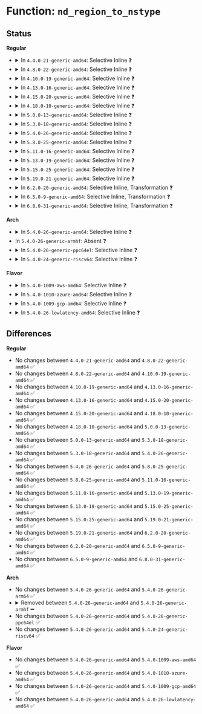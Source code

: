 # Function: <code>nd_region_to_nstype</code>

## Status
<b>Regular</b>
<ul>
<li>
<details>
<summary>In <code>4.4.0-21-generic-amd64</code>: Selective Inline ❓</summary>

```c
int nd_region_to_nstype(struct nd_region * nd_region)
```

```json
{
  "name": "nd_region_to_nstype",
  "collision_type": "Unique Global",
  "inline_type": "Selective",
  "funcs": [
    {
      "addr": 18446744071584719952,
      "name": "nd_region_to_nstype",
      "external": true,
      "loc": "drivers/nvdimm/region_devs.c:113",
      "file": "drivers/nvdimm/region_devs.c",
      "inline": "not declared, inlined",
      "caller_inline": [],
      "caller_func": [
        "drivers/nvdimm/region_devs.c:nstype_show",
        "drivers/nvdimm/region_devs.c:region_visible",
        "drivers/nvdimm/namespace_devs.c:nstype_show",
        "drivers/nvdimm/namespace_devs.c:nd_region_register_namespaces"
      ]
    }
  ],
  "symbols": [
    {
      "addr": 18446744071584719952,
      "name": "nd_region_to_nstype",
      "section": ".text",
      "bind": "STB_GLOBAL",
      "size": 128
    }
  ]
}
```
</details>
</li>
<li>
<details>
<summary>In <code>4.8.0-22-generic-amd64</code>: Selective Inline ❓</summary>

```c
int nd_region_to_nstype(struct nd_region * nd_region)
```

```json
{
  "name": "nd_region_to_nstype",
  "collision_type": "Unique Global",
  "inline_type": "Selective",
  "funcs": [
    {
      "addr": 18446744071585070720,
      "name": "nd_region_to_nstype",
      "external": true,
      "loc": "drivers/nvdimm/region_devs.c:201",
      "file": "drivers/nvdimm/region_devs.c",
      "inline": "not declared, inlined",
      "caller_inline": [],
      "caller_func": [
        "drivers/nvdimm/region_devs.c:region_visible",
        "drivers/nvdimm/region_devs.c:nstype_show",
        "drivers/nvdimm/namespace_devs.c:nd_region_register_namespaces",
        "drivers/nvdimm/namespace_devs.c:nstype_show"
      ]
    }
  ],
  "symbols": [
    {
      "addr": 18446744071585070720,
      "name": "nd_region_to_nstype",
      "section": ".text",
      "bind": "STB_GLOBAL",
      "size": 130
    }
  ]
}
```
</details>
</li>
<li>
<details>
<summary>In <code>4.10.0-19-generic-amd64</code>: Selective Inline ❓</summary>

```c
int nd_region_to_nstype(struct nd_region * nd_region)
```

```json
{
  "name": "nd_region_to_nstype",
  "collision_type": "Unique Global",
  "inline_type": "Selective",
  "funcs": [
    {
      "addr": 18446744071585255520,
      "name": "nd_region_to_nstype",
      "external": true,
      "loc": "drivers/nvdimm/region_devs.c:216",
      "file": "drivers/nvdimm/region_devs.c",
      "inline": "not declared, inlined",
      "caller_inline": [],
      "caller_func": [
        "drivers/nvdimm/region_devs.c:region_visible",
        "drivers/nvdimm/region_devs.c:nstype_show",
        "drivers/nvdimm/namespace_devs.c:nd_region_register_namespaces",
        "drivers/nvdimm/namespace_devs.c:nd_region_create_ns_seed",
        "drivers/nvdimm/namespace_devs.c:nstype_show"
      ]
    }
  ],
  "symbols": [
    {
      "addr": 18446744071585255520,
      "name": "nd_region_to_nstype",
      "section": ".text",
      "bind": "STB_GLOBAL",
      "size": 134
    }
  ]
}
```
</details>
</li>
<li>
<details>
<summary>In <code>4.13.0-16-generic-amd64</code>: Selective Inline ❓</summary>

```c
int nd_region_to_nstype(struct nd_region * nd_region)
```

```json
{
  "name": "nd_region_to_nstype",
  "collision_type": "Unique Global",
  "inline_type": "Selective",
  "funcs": [
    {
      "addr": 18446744071585338320,
      "name": "nd_region_to_nstype",
      "external": true,
      "loc": "drivers/nvdimm/region_devs.c:220",
      "file": "drivers/nvdimm/region_devs.c",
      "inline": "not declared, inlined",
      "caller_inline": [],
      "caller_func": [
        "drivers/nvdimm/region_devs.c:region_visible",
        "drivers/nvdimm/region_devs.c:nstype_show",
        "drivers/nvdimm/namespace_devs.c:nd_region_register_namespaces",
        "drivers/nvdimm/namespace_devs.c:nd_region_create_ns_seed",
        "drivers/nvdimm/namespace_devs.c:nstype_show"
      ]
    }
  ],
  "symbols": [
    {
      "addr": 18446744071585338320,
      "name": "nd_region_to_nstype",
      "section": ".text",
      "bind": "STB_GLOBAL",
      "size": 138
    }
  ]
}
```
</details>
</li>
<li>
<details>
<summary>In <code>4.15.0-20-generic-amd64</code>: Selective Inline ❓</summary>

```c
int nd_region_to_nstype(struct nd_region * nd_region)
```

```json
{
  "name": "nd_region_to_nstype",
  "collision_type": "Unique Global",
  "inline_type": "Selective",
  "funcs": [
    {
      "addr": 18446744071585766576,
      "name": "nd_region_to_nstype",
      "external": true,
      "loc": "drivers/nvdimm/region_devs.c:220",
      "file": "drivers/nvdimm/region_devs.c",
      "inline": "not declared, inlined",
      "caller_inline": [],
      "caller_func": [
        "drivers/nvdimm/region_devs.c:region_visible",
        "drivers/nvdimm/region_devs.c:nstype_show",
        "drivers/nvdimm/namespace_devs.c:nd_region_register_namespaces",
        "drivers/nvdimm/namespace_devs.c:nd_region_create_ns_seed",
        "drivers/nvdimm/namespace_devs.c:nstype_show"
      ]
    }
  ],
  "symbols": [
    {
      "addr": 18446744071585766576,
      "name": "nd_region_to_nstype",
      "section": ".text",
      "bind": "STB_GLOBAL",
      "size": 138
    }
  ]
}
```
</details>
</li>
<li>
<details>
<summary>In <code>4.18.0-10-generic-amd64</code>: Selective Inline ❓</summary>

```c
int nd_region_to_nstype(struct nd_region * nd_region)
```

```json
{
  "name": "nd_region_to_nstype",
  "collision_type": "Unique Global",
  "inline_type": "Selective",
  "funcs": [
    {
      "addr": 18446744071586013040,
      "name": "nd_region_to_nstype",
      "external": true,
      "loc": "drivers/nvdimm/region_devs.c:228",
      "file": "drivers/nvdimm/region_devs.c",
      "inline": "not declared, inlined",
      "caller_inline": [],
      "caller_func": [
        "drivers/nvdimm/region_devs.c:region_visible",
        "drivers/nvdimm/region_devs.c:nstype_show",
        "drivers/nvdimm/namespace_devs.c:nd_region_register_namespaces",
        "drivers/nvdimm/namespace_devs.c:nd_region_create_ns_seed",
        "drivers/nvdimm/namespace_devs.c:nstype_show"
      ]
    }
  ],
  "symbols": [
    {
      "addr": 18446744071586013040,
      "name": "nd_region_to_nstype",
      "section": ".text",
      "bind": "STB_GLOBAL",
      "size": 119
    }
  ]
}
```
</details>
</li>
<li>
<details>
<summary>In <code>5.0.0-13-generic-amd64</code>: Selective Inline ❓</summary>

```c
int nd_region_to_nstype(struct nd_region * nd_region)
```

```json
{
  "name": "nd_region_to_nstype",
  "collision_type": "Unique Global",
  "inline_type": "Selective",
  "funcs": [
    {
      "addr": 18446744071586151568,
      "name": "nd_region_to_nstype",
      "external": true,
      "loc": "drivers/nvdimm/region_devs.c:233",
      "file": "drivers/nvdimm/region_devs.c",
      "inline": "not declared, inlined",
      "caller_inline": [],
      "caller_func": [
        "drivers/nvdimm/region_devs.c:region_visible",
        "drivers/nvdimm/region_devs.c:nstype_show",
        "drivers/nvdimm/namespace_devs.c:nd_region_register_namespaces",
        "drivers/nvdimm/namespace_devs.c:nd_region_create_ns_seed",
        "drivers/nvdimm/namespace_devs.c:nstype_show"
      ]
    }
  ],
  "symbols": [
    {
      "addr": 18446744071586151568,
      "name": "nd_region_to_nstype",
      "section": ".text",
      "bind": "STB_GLOBAL",
      "size": 119
    }
  ]
}
```
</details>
</li>
<li>
<details>
<summary>In <code>5.3.0-18-generic-amd64</code>: Selective Inline ❓</summary>

```c
int nd_region_to_nstype(struct nd_region * nd_region)
```

```json
{
  "name": "nd_region_to_nstype",
  "collision_type": "Unique Global",
  "inline_type": "Selective",
  "funcs": [
    {
      "addr": 18446744071586386816,
      "name": "nd_region_to_nstype",
      "external": true,
      "loc": "drivers/nvdimm/region_devs.c:225",
      "file": "drivers/nvdimm/region_devs.c",
      "inline": "not declared, inlined",
      "caller_inline": [],
      "caller_func": [
        "drivers/nvdimm/region_devs.c:region_visible",
        "drivers/nvdimm/region_devs.c:nstype_show",
        "drivers/nvdimm/namespace_devs.c:nd_region_register_namespaces",
        "drivers/nvdimm/namespace_devs.c:nd_region_create_ns_seed",
        "drivers/nvdimm/namespace_devs.c:nstype_show"
      ]
    }
  ],
  "symbols": [
    {
      "addr": 18446744071586386816,
      "name": "nd_region_to_nstype",
      "section": ".text",
      "bind": "STB_GLOBAL",
      "size": 129
    }
  ]
}
```
</details>
</li>
<li>
<details>
<summary>In <code>5.4.0-26-generic-amd64</code>: Selective Inline ❓</summary>

```c
int nd_region_to_nstype(struct nd_region * nd_region)
```

```json
{
  "name": "nd_region_to_nstype",
  "collision_type": "Unique Global",
  "inline_type": "Selective",
  "funcs": [
    {
      "addr": 18446744071586534576,
      "name": "nd_region_to_nstype",
      "external": true,
      "loc": "drivers/nvdimm/region_devs.c:225",
      "file": "drivers/nvdimm/region_devs.c",
      "inline": "not declared, inlined",
      "caller_inline": [],
      "caller_func": [
        "drivers/nvdimm/region_devs.c:region_visible",
        "drivers/nvdimm/region_devs.c:nstype_show",
        "drivers/nvdimm/namespace_devs.c:nd_region_register_namespaces",
        "drivers/nvdimm/namespace_devs.c:nd_region_create_ns_seed",
        "drivers/nvdimm/namespace_devs.c:nstype_show"
      ]
    }
  ],
  "symbols": [
    {
      "addr": 18446744071586534576,
      "name": "nd_region_to_nstype",
      "section": ".text",
      "bind": "STB_GLOBAL",
      "size": 129
    }
  ]
}
```
</details>
</li>
<li>
<details>
<summary>In <code>5.8.0-25-generic-amd64</code>: Selective Inline ❓</summary>

```c
int nd_region_to_nstype(struct nd_region * nd_region)
```

```json
{
  "name": "nd_region_to_nstype",
  "collision_type": "Unique Global",
  "inline_type": "Selective",
  "funcs": [
    {
      "addr": 18446744071587312928,
      "name": "nd_region_to_nstype",
      "external": true,
      "loc": "drivers/nvdimm/region_devs.c:195",
      "file": "drivers/nvdimm/region_devs.c",
      "inline": "not declared, inlined",
      "caller_inline": [],
      "caller_func": [
        "drivers/nvdimm/region_devs.c:region_visible",
        "drivers/nvdimm/region_devs.c:nstype_show",
        "drivers/nvdimm/namespace_devs.c:nd_region_register_namespaces",
        "drivers/nvdimm/namespace_devs.c:nd_region_create_ns_seed",
        "drivers/nvdimm/namespace_devs.c:nstype_show"
      ]
    }
  ],
  "symbols": [
    {
      "addr": 18446744071587312928,
      "name": "nd_region_to_nstype",
      "section": ".text",
      "bind": "STB_GLOBAL",
      "size": 133
    }
  ]
}
```
</details>
</li>
<li>
<details>
<summary>In <code>5.11.0-16-generic-amd64</code>: Selective Inline ❓</summary>

```c
int nd_region_to_nstype(struct nd_region * nd_region)
```

```json
{
  "name": "nd_region_to_nstype",
  "collision_type": "Unique Global",
  "inline_type": "Selective",
  "funcs": [
    {
      "addr": 18446744071587374864,
      "name": "nd_region_to_nstype",
      "external": true,
      "loc": "drivers/nvdimm/region_devs.c:195",
      "file": "drivers/nvdimm/region_devs.c",
      "inline": "not declared, inlined",
      "caller_inline": [],
      "caller_func": [
        "drivers/nvdimm/region_devs.c:region_visible",
        "drivers/nvdimm/region_devs.c:nstype_show",
        "drivers/nvdimm/namespace_devs.c:nd_region_register_namespaces",
        "drivers/nvdimm/namespace_devs.c:nd_region_create_ns_seed",
        "drivers/nvdimm/namespace_devs.c:nstype_show"
      ]
    }
  ],
  "symbols": [
    {
      "addr": 18446744071587374864,
      "name": "nd_region_to_nstype",
      "section": ".text",
      "bind": "STB_GLOBAL",
      "size": 133
    }
  ]
}
```
</details>
</li>
<li>
<details>
<summary>In <code>5.13.0-19-generic-amd64</code>: Selective Inline ❓</summary>

```c
int nd_region_to_nstype(struct nd_region * nd_region)
```

```json
{
  "name": "nd_region_to_nstype",
  "collision_type": "Unique Global",
  "inline_type": "Selective",
  "funcs": [
    {
      "addr": 18446744071587257712,
      "name": "nd_region_to_nstype",
      "external": true,
      "loc": "drivers/nvdimm/region_devs.c:195",
      "file": "drivers/nvdimm/region_devs.c",
      "inline": "not declared, inlined",
      "caller_inline": [],
      "caller_func": [
        "drivers/nvdimm/region_devs.c:region_visible",
        "drivers/nvdimm/region_devs.c:nstype_show",
        "drivers/nvdimm/namespace_devs.c:nd_region_register_namespaces",
        "drivers/nvdimm/namespace_devs.c:nd_region_create_ns_seed",
        "drivers/nvdimm/namespace_devs.c:nstype_show"
      ]
    }
  ],
  "symbols": [
    {
      "addr": 18446744071587257712,
      "name": "nd_region_to_nstype",
      "section": ".text",
      "bind": "STB_GLOBAL",
      "size": 133
    }
  ]
}
```
</details>
</li>
<li>
<details>
<summary>In <code>5.15.0-25-generic-amd64</code>: Selective Inline ❓</summary>

```c
int nd_region_to_nstype(struct nd_region * nd_region)
```

```json
{
  "name": "nd_region_to_nstype",
  "collision_type": "Unique Global",
  "inline_type": "Selective",
  "funcs": [
    {
      "addr": 18446744071587827264,
      "name": "nd_region_to_nstype",
      "external": true,
      "loc": "drivers/nvdimm/region_devs.c:195",
      "file": "drivers/nvdimm/region_devs.c",
      "inline": "not declared, inlined",
      "caller_inline": [],
      "caller_func": [
        "drivers/nvdimm/region_devs.c:region_visible",
        "drivers/nvdimm/region_devs.c:nstype_show",
        "drivers/nvdimm/namespace_devs.c:nd_region_register_namespaces",
        "drivers/nvdimm/namespace_devs.c:nd_region_create_ns_seed",
        "drivers/nvdimm/namespace_devs.c:nstype_show"
      ]
    }
  ],
  "symbols": [
    {
      "addr": 18446744071587827264,
      "name": "nd_region_to_nstype",
      "section": ".text",
      "bind": "STB_GLOBAL",
      "size": 133
    }
  ]
}
```
</details>
</li>
<li>
<details>
<summary>In <code>5.19.0-21-generic-amd64</code>: Selective Inline ❓</summary>

```c
int nd_region_to_nstype(struct nd_region * nd_region)
```

```json
{
  "name": "nd_region_to_nstype",
  "collision_type": "Unique Global",
  "inline_type": "Selective",
  "funcs": [
    {
      "addr": 18446744071589176272,
      "name": "nd_region_to_nstype",
      "external": true,
      "loc": "drivers/nvdimm/region_devs.c:171",
      "file": "drivers/nvdimm/region_devs.c",
      "inline": "not declared, inlined",
      "caller_inline": [],
      "caller_func": [
        "drivers/nvdimm/region_devs.c:region_visible",
        "drivers/nvdimm/region_devs.c:nstype_show",
        "drivers/nvdimm/namespace_devs.c:nd_region_register_namespaces",
        "drivers/nvdimm/namespace_devs.c:nd_region_create_ns_seed",
        "drivers/nvdimm/namespace_devs.c:nstype_show"
      ]
    }
  ],
  "symbols": [
    {
      "addr": 18446744071589176272,
      "name": "nd_region_to_nstype",
      "section": ".text",
      "bind": "STB_GLOBAL",
      "size": 152
    }
  ]
}
```
</details>
</li>
<li>
<details>
<summary>In <code>6.2.0-20-generic-amd64</code>: Selective Inline, Transformation ❓</summary>

```c
int nd_region_to_nstype(struct nd_region * nd_region)
```

```json
{
  "name": "nd_region_to_nstype",
  "collision_type": "Unique Global",
  "inline_type": "Selective",
  "funcs": [
    {
      "addr": 18446744071590732320,
      "name": "nd_region_to_nstype",
      "external": true,
      "loc": "drivers/nvdimm/region_devs.c:218",
      "file": "drivers/nvdimm/region_devs.c",
      "inline": "not declared, inlined",
      "caller_inline": [
        "drivers/nvdimm/region_devs.c:region_visible",
        "drivers/nvdimm/region_devs.c:nstype_show"
      ],
      "caller_func": [
        "drivers/nvdimm/region_devs.c:region_visible",
        "drivers/nvdimm/region_devs.c:nstype_show",
        "drivers/nvdimm/namespace_devs.c:nd_region_register_namespaces",
        "drivers/nvdimm/namespace_devs.c:nd_region_create_ns_seed",
        "drivers/nvdimm/namespace_devs.c:nstype_show"
      ]
    }
  ],
  "symbols": [
    {
      "addr": 18446744071590729568,
      "name": "nd_region_to_nstype.part.0",
      "section": ".text",
      "bind": "STB_LOCAL",
      "size": 111
    },
    {
      "addr": 18446744071590729696,
      "name": "nd_region_to_nstype",
      "section": ".text",
      "bind": "STB_GLOBAL",
      "size": 62
    }
  ]
}
```
</details>
</li>
<li>
<details>
<summary>In <code>6.5.0-9-generic-amd64</code>: Selective Inline, Transformation ❓</summary>

```c
int nd_region_to_nstype(struct nd_region * nd_region)
```

```json
{
  "name": "nd_region_to_nstype",
  "collision_type": "Unique Global",
  "inline_type": "Selective",
  "funcs": [
    {
      "addr": 18446744071591073648,
      "name": "nd_region_to_nstype",
      "external": true,
      "loc": "drivers/nvdimm/region_devs.c:218",
      "file": "drivers/nvdimm/region_devs.c",
      "inline": "not declared, inlined",
      "caller_inline": [
        "drivers/nvdimm/region_devs.c:region_visible",
        "drivers/nvdimm/region_devs.c:nstype_show"
      ],
      "caller_func": [
        "drivers/nvdimm/region_devs.c:region_visible",
        "drivers/nvdimm/region_devs.c:nstype_show",
        "drivers/nvdimm/namespace_devs.c:nd_region_register_namespaces",
        "drivers/nvdimm/namespace_devs.c:nd_region_create_ns_seed",
        "drivers/nvdimm/namespace_devs.c:nstype_show"
      ]
    }
  ],
  "symbols": [
    {
      "addr": 18446744071591070896,
      "name": "nd_region_to_nstype.part.0",
      "section": ".text",
      "bind": "STB_LOCAL",
      "size": 111
    },
    {
      "addr": 18446744071591071024,
      "name": "nd_region_to_nstype",
      "section": ".text",
      "bind": "STB_GLOBAL",
      "size": 62
    }
  ]
}
```
</details>
</li>
<li>
<details>
<summary>In <code>6.8.0-31-generic-amd64</code>: Selective Inline, Transformation ❓</summary>

```c
int nd_region_to_nstype(struct nd_region * nd_region)
```

```json
{
  "name": "nd_region_to_nstype",
  "collision_type": "Unique Global",
  "inline_type": "Selective",
  "funcs": [
    {
      "addr": 18446744071591418544,
      "name": "nd_region_to_nstype",
      "external": true,
      "loc": "drivers/nvdimm/region_devs.c:219",
      "file": "drivers/nvdimm/region_devs.c",
      "inline": "not declared, inlined",
      "caller_inline": [
        "drivers/nvdimm/region_devs.c:region_visible",
        "drivers/nvdimm/region_devs.c:nstype_show"
      ],
      "caller_func": [
        "drivers/nvdimm/region_devs.c:region_visible",
        "drivers/nvdimm/region_devs.c:nstype_show",
        "drivers/nvdimm/namespace_devs.c:nd_region_register_namespaces",
        "drivers/nvdimm/namespace_devs.c:nd_region_create_ns_seed",
        "drivers/nvdimm/namespace_devs.c:nstype_show"
      ]
    }
  ],
  "symbols": [
    {
      "addr": 18446744071591415792,
      "name": "nd_region_to_nstype.part.0",
      "section": ".text",
      "bind": "STB_LOCAL",
      "size": 111
    },
    {
      "addr": 18446744071591415920,
      "name": "nd_region_to_nstype",
      "section": ".text",
      "bind": "STB_GLOBAL",
      "size": 62
    }
  ]
}
```
</details>
</li>
</ul>
<b>Arch</b>
<ul>
<li>
<details>
<summary>In <code>5.4.0-26-generic-arm64</code>: Selective Inline ❓</summary>

```c
int nd_region_to_nstype(struct nd_region * nd_region)
```

```json
{
  "name": "nd_region_to_nstype",
  "collision_type": "Unique Global",
  "inline_type": "Selective",
  "funcs": [
    {
      "addr": 18446603336499422736,
      "name": "nd_region_to_nstype",
      "external": true,
      "loc": "drivers/nvdimm/region_devs.c:225",
      "file": "drivers/nvdimm/region_devs.c",
      "inline": "not declared, inlined",
      "caller_inline": [],
      "caller_func": [
        "drivers/nvdimm/region_devs.c:region_visible",
        "drivers/nvdimm/region_devs.c:nstype_show",
        "drivers/nvdimm/namespace_devs.c:nd_region_register_namespaces",
        "drivers/nvdimm/namespace_devs.c:nd_region_create_ns_seed",
        "drivers/nvdimm/namespace_devs.c:nstype_show"
      ]
    }
  ],
  "symbols": [
    {
      "addr": 18446603336499422736,
      "name": "nd_region_to_nstype",
      "section": ".text",
      "bind": "STB_GLOBAL",
      "size": 184
    }
  ]
}
```
</details>
</li>
<li>
In <code>5.4.0-26-generic-armhf</code>: Absent ❓
</li>
<li>
<details>
<summary>In <code>5.4.0-26-generic-ppc64el</code>: Selective Inline ❓</summary>

```c
int nd_region_to_nstype(struct nd_region * nd_region)
```

```json
{
  "name": "nd_region_to_nstype",
  "collision_type": "Unique Global",
  "inline_type": "Selective",
  "funcs": [
    {
      "addr": 13835058055292666656,
      "name": "nd_region_to_nstype",
      "external": true,
      "loc": "drivers/nvdimm/region_devs.c:225",
      "file": "drivers/nvdimm/region_devs.c",
      "inline": "not declared, inlined",
      "caller_inline": [],
      "caller_func": [
        "drivers/nvdimm/region_devs.c:region_visible",
        "drivers/nvdimm/region_devs.c:nstype_show",
        "drivers/nvdimm/namespace_devs.c:nd_region_register_namespaces",
        "drivers/nvdimm/namespace_devs.c:nd_region_create_ns_seed",
        "drivers/nvdimm/namespace_devs.c:nstype_show"
      ]
    }
  ],
  "symbols": [
    {
      "addr": 13835058055292666656,
      "name": "nd_region_to_nstype",
      "section": ".text",
      "bind": "STB_GLOBAL",
      "size": 208
    }
  ]
}
```
</details>
</li>
<li>
<details>
<summary>In <code>5.4.0-24-generic-riscv64</code>: Selective Inline ❓</summary>

```c
int nd_region_to_nstype(struct nd_region * nd_region)
```

```json
{
  "name": "nd_region_to_nstype",
  "collision_type": "Unique Global",
  "inline_type": "Selective",
  "funcs": [
    {
      "addr": 18446743936276650392,
      "name": "nd_region_to_nstype",
      "external": true,
      "loc": "drivers/nvdimm/region_devs.c:225",
      "file": "drivers/nvdimm/region_devs.c",
      "inline": "not declared, inlined",
      "caller_inline": [],
      "caller_func": [
        "drivers/nvdimm/region_devs.c:region_visible",
        "drivers/nvdimm/region_devs.c:nstype_show",
        "drivers/nvdimm/namespace_devs.c:nd_region_register_namespaces",
        "drivers/nvdimm/namespace_devs.c:nd_region_create_ns_seed",
        "drivers/nvdimm/namespace_devs.c:nstype_show"
      ]
    }
  ],
  "symbols": [
    {
      "addr": 18446743936276650392,
      "name": "nd_region_to_nstype",
      "section": ".text",
      "bind": "STB_GLOBAL",
      "size": 156
    }
  ]
}
```
</details>
</li>
</ul>
<b>Flavor</b>
<ul>
<li>
<details>
<summary>In <code>5.4.0-1009-aws-amd64</code>: Selective Inline ❓</summary>

```c
int nd_region_to_nstype(struct nd_region * nd_region)
```

```json
{
  "name": "nd_region_to_nstype",
  "collision_type": "Unique Global",
  "inline_type": "Selective",
  "funcs": [
    {
      "addr": 18446744071586225056,
      "name": "nd_region_to_nstype",
      "external": true,
      "loc": "drivers/nvdimm/region_devs.c:225",
      "file": "drivers/nvdimm/region_devs.c",
      "inline": "not declared, inlined",
      "caller_inline": [],
      "caller_func": [
        "drivers/nvdimm/region_devs.c:region_visible",
        "drivers/nvdimm/region_devs.c:nstype_show",
        "drivers/nvdimm/namespace_devs.c:nd_region_register_namespaces",
        "drivers/nvdimm/namespace_devs.c:nd_region_create_ns_seed",
        "drivers/nvdimm/namespace_devs.c:nstype_show"
      ]
    }
  ],
  "symbols": [
    {
      "addr": 18446744071586225056,
      "name": "nd_region_to_nstype",
      "section": ".text",
      "bind": "STB_GLOBAL",
      "size": 129
    }
  ]
}
```
</details>
</li>
<li>
<details>
<summary>In <code>5.4.0-1010-azure-amd64</code>: Selective Inline ❓</summary>

```c
int nd_region_to_nstype(struct nd_region * nd_region)
```

```json
{
  "name": "nd_region_to_nstype",
  "collision_type": "Unique Global",
  "inline_type": "Selective",
  "funcs": [
    {
      "addr": 18446744071586043424,
      "name": "nd_region_to_nstype",
      "external": true,
      "loc": "drivers/nvdimm/region_devs.c:225",
      "file": "drivers/nvdimm/region_devs.c",
      "inline": "not declared, inlined",
      "caller_inline": [],
      "caller_func": [
        "drivers/nvdimm/region_devs.c:region_visible",
        "drivers/nvdimm/region_devs.c:nstype_show",
        "drivers/nvdimm/namespace_devs.c:nd_region_register_namespaces",
        "drivers/nvdimm/namespace_devs.c:nd_region_create_ns_seed",
        "drivers/nvdimm/namespace_devs.c:nstype_show"
      ]
    }
  ],
  "symbols": [
    {
      "addr": 18446744071586043424,
      "name": "nd_region_to_nstype",
      "section": ".text",
      "bind": "STB_GLOBAL",
      "size": 129
    }
  ]
}
```
</details>
</li>
<li>
<details>
<summary>In <code>5.4.0-1009-gcp-amd64</code>: Selective Inline ❓</summary>

```c
int nd_region_to_nstype(struct nd_region * nd_region)
```

```json
{
  "name": "nd_region_to_nstype",
  "collision_type": "Unique Global",
  "inline_type": "Selective",
  "funcs": [
    {
      "addr": 18446744071586482544,
      "name": "nd_region_to_nstype",
      "external": true,
      "loc": "drivers/nvdimm/region_devs.c:225",
      "file": "drivers/nvdimm/region_devs.c",
      "inline": "not declared, inlined",
      "caller_inline": [],
      "caller_func": [
        "drivers/nvdimm/region_devs.c:region_visible",
        "drivers/nvdimm/region_devs.c:nstype_show",
        "drivers/nvdimm/namespace_devs.c:nd_region_register_namespaces",
        "drivers/nvdimm/namespace_devs.c:nd_region_create_ns_seed",
        "drivers/nvdimm/namespace_devs.c:nstype_show"
      ]
    }
  ],
  "symbols": [
    {
      "addr": 18446744071586482544,
      "name": "nd_region_to_nstype",
      "section": ".text",
      "bind": "STB_GLOBAL",
      "size": 129
    }
  ]
}
```
</details>
</li>
<li>
<details>
<summary>In <code>5.4.0-26-lowlatency-amd64</code>: Selective Inline ❓</summary>

```c
int nd_region_to_nstype(struct nd_region * nd_region)
```

```json
{
  "name": "nd_region_to_nstype",
  "collision_type": "Unique Global",
  "inline_type": "Selective",
  "funcs": [
    {
      "addr": 18446744071586594288,
      "name": "nd_region_to_nstype",
      "external": true,
      "loc": "drivers/nvdimm/region_devs.c:225",
      "file": "drivers/nvdimm/region_devs.c",
      "inline": "not declared, inlined",
      "caller_inline": [],
      "caller_func": [
        "drivers/nvdimm/region_devs.c:region_visible",
        "drivers/nvdimm/region_devs.c:nstype_show",
        "drivers/nvdimm/namespace_devs.c:nd_region_register_namespaces",
        "drivers/nvdimm/namespace_devs.c:nd_region_create_ns_seed",
        "drivers/nvdimm/namespace_devs.c:nstype_show"
      ]
    }
  ],
  "symbols": [
    {
      "addr": 18446744071586594288,
      "name": "nd_region_to_nstype",
      "section": ".text",
      "bind": "STB_GLOBAL",
      "size": 129
    }
  ]
}
```
</details>
</li>
</ul>

## Differences
<b>Regular</b>
<ul>
<li>
No changes between <code>4.4.0-21-generic-amd64</code> and <code>4.8.0-22-generic-amd64</code> ✅
</li>
<li>
No changes between <code>4.8.0-22-generic-amd64</code> and <code>4.10.0-19-generic-amd64</code> ✅
</li>
<li>
No changes between <code>4.10.0-19-generic-amd64</code> and <code>4.13.0-16-generic-amd64</code> ✅
</li>
<li>
No changes between <code>4.13.0-16-generic-amd64</code> and <code>4.15.0-20-generic-amd64</code> ✅
</li>
<li>
No changes between <code>4.15.0-20-generic-amd64</code> and <code>4.18.0-10-generic-amd64</code> ✅
</li>
<li>
No changes between <code>4.18.0-10-generic-amd64</code> and <code>5.0.0-13-generic-amd64</code> ✅
</li>
<li>
No changes between <code>5.0.0-13-generic-amd64</code> and <code>5.3.0-18-generic-amd64</code> ✅
</li>
<li>
No changes between <code>5.3.0-18-generic-amd64</code> and <code>5.4.0-26-generic-amd64</code> ✅
</li>
<li>
No changes between <code>5.4.0-26-generic-amd64</code> and <code>5.8.0-25-generic-amd64</code> ✅
</li>
<li>
No changes between <code>5.8.0-25-generic-amd64</code> and <code>5.11.0-16-generic-amd64</code> ✅
</li>
<li>
No changes between <code>5.11.0-16-generic-amd64</code> and <code>5.13.0-19-generic-amd64</code> ✅
</li>
<li>
No changes between <code>5.13.0-19-generic-amd64</code> and <code>5.15.0-25-generic-amd64</code> ✅
</li>
<li>
No changes between <code>5.15.0-25-generic-amd64</code> and <code>5.19.0-21-generic-amd64</code> ✅
</li>
<li>
No changes between <code>5.19.0-21-generic-amd64</code> and <code>6.2.0-20-generic-amd64</code> ✅
</li>
<li>
No changes between <code>6.2.0-20-generic-amd64</code> and <code>6.5.0-9-generic-amd64</code> ✅
</li>
<li>
No changes between <code>6.5.0-9-generic-amd64</code> and <code>6.8.0-31-generic-amd64</code> ✅
</li>
</ul>
<b>Arch</b>
<ul>
<li>
No changes between <code>5.4.0-26-generic-amd64</code> and <code>5.4.0-26-generic-arm64</code> ✅
</li>
<li>
<details>
<summary>Removed between <code>5.4.0-26-generic-amd64</code> and <code>5.4.0-26-generic-armhf</code> ➖</summary>

```c
int nd_region_to_nstype(struct nd_region * nd_region)
```
</details>
</li>
<li>
No changes between <code>5.4.0-26-generic-amd64</code> and <code>5.4.0-26-generic-ppc64el</code> ✅
</li>
<li>
No changes between <code>5.4.0-26-generic-amd64</code> and <code>5.4.0-24-generic-riscv64</code> ✅
</li>
</ul>
<b>Flavor</b>
<ul>
<li>
No changes between <code>5.4.0-26-generic-amd64</code> and <code>5.4.0-1009-aws-amd64</code> ✅
</li>
<li>
No changes between <code>5.4.0-26-generic-amd64</code> and <code>5.4.0-1010-azure-amd64</code> ✅
</li>
<li>
No changes between <code>5.4.0-26-generic-amd64</code> and <code>5.4.0-1009-gcp-amd64</code> ✅
</li>
<li>
No changes between <code>5.4.0-26-generic-amd64</code> and <code>5.4.0-26-lowlatency-amd64</code> ✅
</li>
</ul>
